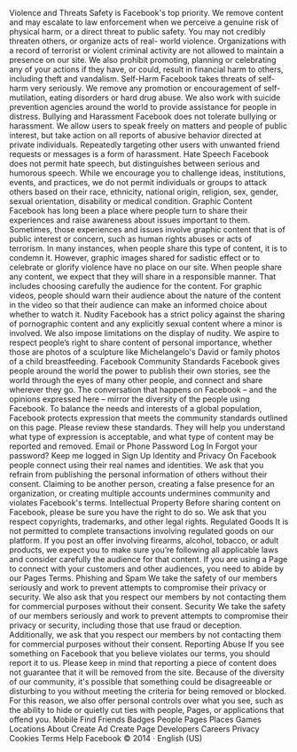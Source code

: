 Violence and Threats
Safety is Facebook's top priority. We remove content and may escalate to law
enforcement when we perceive a genuine risk of physical harm, or a direct threat
to public safety. You may not credibly threaten others, or organize acts of real-
world violence. Organizations with a record of terrorist or violent criminal activity
are not allowed to maintain a presence on our site. We also prohibit promoting,
planning or celebrating any of your actions if they have, or could, result in financial
harm to others, including theft and vandalism.
Self-Harm
Facebook takes threats of self-harm very seriously. We remove any promotion or
encouragement of self-mutilation, eating disorders or hard drug abuse. We also
work with suicide prevention agencies around the world to provide assistance for
people in distress.
Bullying and Harassment
Facebook does not tolerate bullying or harassment. We allow users to speak freely
on matters and people of public interest, but take action on all reports of abusive
behavior directed at private individuals. Repeatedly targeting other users with
unwanted friend requests or messages is a form of harassment.
Hate Speech
Facebook does not permit hate speech, but distinguishes between serious and
humorous speech. While we encourage you to challenge ideas, institutions,
events, and practices, we do not permit individuals or groups to attack others
based on their race, ethnicity, national origin, religion, sex, gender, sexual
orientation, disability or medical condition.
Graphic Content
Facebook has long been a place where people turn to share their experiences and
raise awareness about issues important to them. Sometimes, those experiences
and issues involve graphic content that is of public interest or concern, such as
human rights abuses or acts of terrorism. In many instances, when people share
this type of content, it is to condemn it. However, graphic images shared for
sadistic effect or to celebrate or glorify violence have no place on our site. 
When people share any content, we expect that they will share in a responsible
manner. That includes choosing carefully the audience for the content. For graphic
videos, people should warn their audience about the nature of the content in the
video so that their audience can make an informed choice about whether to watch
it.
Nudity
Facebook has a strict policy against the sharing of pornographic content and any
explicitly sexual content where a minor is involved. We also impose limitations on
the display of nudity. We aspire to respect people’s right to share content of
personal importance, whether those are photos of a sculpture like Michelangelo's
David or family photos of a child breastfeeding.
Facebook Community Standards
Facebook gives people around the world the power to publish their own stories, see the world through the eyes of many
other people, and connect and share wherever they go. The conversation that happens on Facebook – and the opinions
expressed here – mirror the diversity of the people using Facebook. 
To balance the needs and interests of a global population, Facebook protects expression that meets the community
standards outlined on this page. 
Please review these standards. They will help you understand what type of expression is acceptable, and what type of
content may be reported and removed.
Email or Phone
Password
Log In
Forgot your password?
Keep me logged in
Sign Up
Identity and Privacy
On Facebook people connect using their real names and identities. We ask that you
refrain from publishing the personal information of others without their consent.
Claiming to be another person, creating a false presence for an organization, or
creating multiple accounts undermines community and violates Facebook's terms.
Intellectual Property
Before sharing content on Facebook, please be sure you have the right to do so.
We ask that you respect copyrights, trademarks, and other legal rights.
Regulated Goods
It is not permitted to complete transactions involving regulated goods on our
platform. If you post an offer involving firearms, alcohol, tobacco, or adult
products, we expect you to make sure you’re following all applicable laws and
consider carefully the audience for that content. If you are using a Page to
connect with your customers and other audiences, you need to abide by our Pages
Terms.
Phishing and Spam
We take the safety of our members seriously and work to prevent attempts to
compromise their privacy or security. We also ask that you respect our members by
not contacting them for commercial purposes without their consent.
Security
We take the safety of our members seriously and work to prevent attempts to
compromise their privacy or security, including those that use fraud or deception.
Additionally, we ask that you respect our members by not contacting them for
commercial purposes without their consent.
Reporting Abuse
If you see something on Facebook that you believe violates our terms, you should report it to us. Please keep in
mind that reporting a piece of content does not guarantee that it will be removed from the site. 
Because of the diversity of our community, it's possible that something could be disagreeable or disturbing to you
without meeting the criteria for being removed or blocked. For this reason, we also offer personal controls over
what you see, such as the ability to hide or quietly cut ties with people, Pages, or applications that offend you.
Mobile
Find Friends
Badges
People
Pages
Places
Games
Locations
About
Create Ad
Create Page
Developers
Careers
Privacy
Cookies
Terms
Help
Facebook © 2014 · English (US)